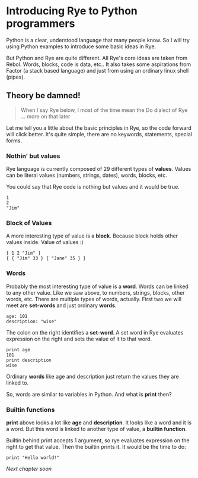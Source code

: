 # Introducing Rye to Python programmers

Python is a clear, understood language that many people know. So I will try using Python examples to introduce some basic ideas in Rye.

But Python and Rye are quite different. All Rye's core ideas are taken from Rebol. Words, blocks, code is data, etc.. 
It also takes some aspirations from Factor (a stack based language) and just from using an ordinary linux shell (pipes). 

## Theory be damned!

>When I say Rye below, I most of the time mean the Do dialect of Rye ... more on that later

Let me tell you a little about the basic principles in Rye, so the code forward will click better. It's quite simple, there are no
keywords, statements, special forms.

### Nothin' but values

Rye language is currently composed of 29 different types of __values__. Values can be literal values (numbers, strings, dates), words, blocks, etc.

You could say that Rye code is nothing but values and it would be true.

```factor
1
2
"Jim"
```

### Block of Values

A more interesting type of value is a __block__. Because block holds other values inside. Value of values :)

```factor
{ 1 2 "Jim" }
{ { "Jim" 33 } { "Jane" 35 } }
```

### Words

Probably the most interesting type of value is a __word__. Words can be linked to any other value. Like we saw above, 
to numbers, strings, blocks, other words, etc. There are multiple types of words, actually. First two we will meet
are __set-words__ and just ordinary __words__.

```factor
age: 101
description: "wise"
```
The colon on the right identifies a __set-word__. A set word in Rye evaluates expression on the right and
sets the value of it to that word.

```factor
print age
101
print description
wise
```
Ordinary __words__ like age and description just return the values they are linked to. 

So, words are similar to variables in Python. And what is __print__ then?

### Builtin functions

__print__ above looks a lot like __age__ and __description__. It looks like a word and it is a word. But this word is 
linked to another type of value, a __builtin function__. 

Builtin behind print accepts 1 argument, so rye evaluates expression on the right to get that value. Then the builtin 
prints it. It would be the time to do:

```factor
print "Hello world!"
```

_Next chapter soon_ 
